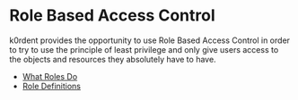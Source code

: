 # Role Based Access Control

k0rdent provides the opportunity to use Role Based Access Control in order to try to use the principle of least privilege and only give users access to the objects and resources they absolutely have to have.

- [What Roles Do](what-roles-do.md)
- [Role Definitions](roles-summary.md)